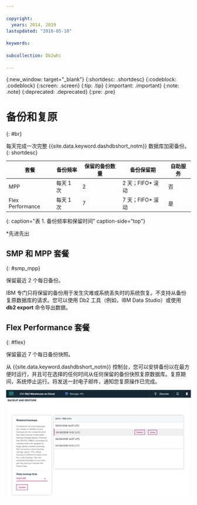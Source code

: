 ```yaml
---

copyright:
  years: 2014, 2019
lastupdated: "2018-05-10"

keywords:

subcollection: Db2whc

---
```


<!-- Attribute definitions --> 
{:new_window: target="_blank"}
{:shortdesc: .shortdesc}
{:codeblock: .codeblock}
{:screen: .screen}
{:tip: .tip}
{:important: .important}
{:note: .note}
{:deprecated: .deprecated}
{:pre: .pre}

# 备份和复原
{: #br}

每天完成一次完整 {{site.data.keyword.dashdbshort_notm}} 数据库加密备份。
{: shortdesc}

| 套餐              | 备份频率         | 保留的备份数量             | 备份保留期                | 自助服务     |
|-------------------|------------------|----------------------------|---------------------------|--------------|
| MPP               | 每天 1 次        | 2                          | 2 天；FIFO* 滚动          | 否           |
| Flex Performance  | 每天 1 次        | 7                          | 7 天；FIFO* 滚动          | 是           |
{: caption="表 1. 备份频率和保留时间" caption-side="top"}

*先进先出

## SMP 和 MPP 套餐
{: #smp_mpp}

保留最近 2 个每日备份。

IBM 专门只将保留的备份用于发生灾难或系统丢失时的系统恢复。不支持从备份复原数据库的请求。您可以使用 Db2 工具（例如，IBM Data Studio）或使用 **db2 export** 命令导出数据。 

## Flex Performance 套餐
{: #flex}

保留最近 7 个每日备份快照。

从 {{site.data.keyword.dashdbshort_notm}} 控制台，您可以安排备份以在最方便时运行，并且可在选择的任何时间从任何保留的备份快照复原数据库。复原期间，系统停止运行。将发送一封电子邮件，通知您复原操作已完成。

![Web 控制台备份和复原页面的视图](images/br.png)

